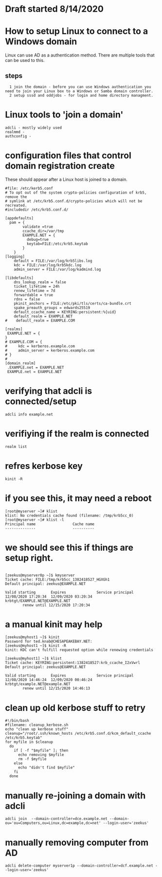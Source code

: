 # Draft started 8/14/2020

# How to setup Linux to connect to a Windows domain

Linux can use AD as a authentication method. There are multiple tools that can be used to this.


## steps
```
  1 join the domain - before you can use Windows authentication you need to join your Linux box to a Windows or Samba domain controller. 
  2 setup sssd and oddjobs - for login and home directory managment. 
```


# Linux tools to 'join a domain'

```
adcli - mostly widely used
realmmd -
authconfig - 
```

# configuration files that control domain registration create

These should appear after a Linux host is joined to a domain. 


```
#file: /etc/kerb5.conf 
# To opt out of the system crypto-policies configuration of krb5, remove the
# symlink at /etc/krb5.conf.d/crypto-policies which will not be recreated.
#includedir /etc/krb5.conf.d/

[appdefaults]
  pam = {
        validate =true
        ccache_dir=/var/tmp
        EXAMPLE.NET = {
          debug=true
          keytab=FILE:/etc/krb5.keytab
        }
    }
[logging]
    default = FILE:/var/log/krb5libs.log
    kdc = FILE:/var/log/krb5kdc.log
    admin_server = FILE:/var/log/kadmind.log

[libdefaults]
    dns_lookup_realm = false
    ticket_lifetime = 24h
    renew_lifetime = 7d
    forwardable = true
    rdns = false
    pkinit_anchors = FILE:/etc/pki/tls/certs/ca-bundle.crt
    spake_preauth_groups = edwards25519
    default_ccache_name = KEYRING:persistent:%{uid}
    default_realm = EXAMPLE.NET
#    default_realm = EXAMPLE.COM

[realms]
 EXAMPLE.NET = {
}
# EXAMPLE.COM = {
#     kdc = kerberos.example.com
#     admin_server = kerberos.example.com
# }
#
[domain_realm]
 .EXAMPLE.net = EXAMPLE.NET
 EXAMPLE.net = EXAMPLE.NET

```

# verifying that adcli is connected/setup

```
adcli info example.net
```

# verifiying if the realm is connected

```
realm list
```

# refres kerbose key
```
kinit -R
```

# if you see this, it may need a reboot

```
[root@myserver ~]# klist
klist: No credentials cache found (filename: /tmp/krb5cc_0)
[root@myserver ~]# klist -l
Principal name                 Cache name
--------------                 ----------

```

# we should see this if things are setup right.

```

[zeekus@myserver0p ~]$ kmyserver
Ticket cache: FILE:/tmp/krb5cc_1382418527_HGXGh1
Default principal: zeekus@EXAMPLE.NET

Valid starting       Expires              Service principal
12/08/2020 17:20:34  12/09/2020 03:20:34  krbtgt/EXAMPLE.NET@EXAMPLE.NET
        renew until 12/15/2020 17:20:34
```


# a manual kinit may help

```
[zeekus@myhost1 ~]$ kinit
Password for ted.knab@CHESAPEAKEBAY.NET:
[zeekus@myhost1 ~]$ kinit -R
kinit: KDC can't fulfill requested option while renewing credentials
```

```
[zeekus@myhost1] ~]$ klist
Ticket cache: KEYRING:persistent:1382418527:krb_ccache_I2xVwrl
Default principal: zeekus@EXAMPLE.NET

Valid starting       Expires              Service principal
12/08/2020 14:46:24  12/09/2020 00:46:24  krbtgt/example.NET@example.NET
        renew until 12/15/2020 14:46:13
```


# clean up old kerbose stuff to retry

```
#!/bin/bash
#filename: cleanup_kerbose.sh
echo "clean up kerbose stuff"
cleanup="/root/.ssh/known_hosts /etc/krb5.conf.d/kcm_default_ccache /etc/krb5.keytab"
for myfile in $cleanup
  do
    if [ -f "$myfile" ]; then
      echo removing $myfile
      rm -f $myfile
    else
      echo "didn't find $myfile"
    fi
  done
```


# manually re-joining a domain with adcli

```
adcli join  --domain-controller=dce.example.net --domain-ou='ou=Computers,ou=Linux,dc=example,dc=net' --login-user='zeekus'
```

# manually removing computer from AD

```
adcli delete-computer myserver1p --domain-controller=dcf.example.net --login-user='zeekus'
```